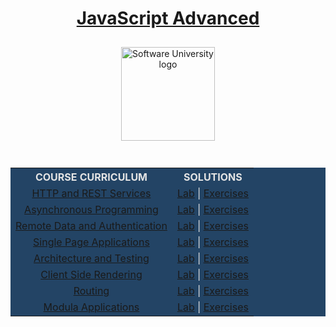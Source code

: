 <!DOCTYPE html>
<html lang="en">

<head>
    <meta charset="UTF-8">
    <meta http-equiv="X-UA-Compatible" content="IE=edge">
    <meta name="viewport" content="width=device-width, initial-scale=1.0">
</head>

<body>
    <div align="center">
        <h1 style="color:white">
            <a href="https://github.com/beinsaduno/SoftUni-Software-Engineering/tree/main/JavaScript/M04_JavaScriptApplications/L00_CourseIntroduction"
                target="_blank">JavaScript Advanced</a>
        </h1>
        <a href="https://softuni.bg/curriculum" target="_blank">
            <img src="https://upload.wikimedia.org/wikipedia/commons/7/76/Logo_Software_University_%28SoftUni%29_-_blue.png"
                alt="Software University logo" style="position:relative; width:150px; padding:10px; margin: 0 auto;">
        </a>
    </div>
    <br>
    <div align="center">
        <table style="width:100%; max-width:1000px; background-color:#234465; color:#e4e4e4">
            <tr>
                <th style="text-align:center; vertical-align: middle;">COURSE CURRICULUM</th>
                <th style="text-align:center; vertical-align: middle;">SOLUTIONS</th>
            </tr>
            <tr>
                <td style="text-align:center; vertical-align: middle;">
                    <a href=""
                        target="_blank">HTTP and REST Services</a>
                </td>
                <td style="text-align:center; vertical-align: middle;">
                    <a href=""
                        target="_blank">Lab</a> |
                    <a href=""
                        target="_blank">Exercises</a>
                </td>
            </tr>
            <tr>
                <td style="text-align:center; vertical-align: middle;">
                    <a href=""
                        target="_blank">Asynchronous Programming</a>
                </td>
                <td style="text-align:center; vertical-align: middle;">
                    <a href=""
                        target="_blank">Lab</a> |
                    <a href=""
                        target="_blank">Exercises</a>
                </td>
            </tr>
            <tr>
                <td style="text-align:center; vertical-align: middle;">
                    <a href=""
                        target="_blank">Remote Data and Authentication</a>
                </td>
                <td style="text-align:center; vertical-align: middle;">
                    <a href=""
                        target="_blank">Lab</a> |
                    <a href=""
                        target="_blank">Exercises</a>
                </td>
            </tr>
            <tr>
                <td style="text-align:center; vertical-align: middle;">
                    <a href=""
                        target="_blank">Single Page Applications</a>
                </td>
                <td style="text-align:center; vertical-align: middle;">
                    <a href=""
                        target="_blank">Lab</a> |
                    <a href=""
                        target="_blank">Exercises</a>
                </td>
            </tr>
            <tr>
                <td style="text-align:center; vertical-align: middle;">
                    <a href=""
                        target="_blank">Architecture and Testing</a>
                </td>
                <td style="text-align:center; vertical-align: middle;">
                    <a href=""
                        target="_blank">Lab</a> |
                    <a href=""
                        target="_blank">Exercises</a>
                </td>
            </tr>
            <tr>
                <td style="text-align:center; vertical-align: middle;">
                    <a href=""
                        target="_blank">Client Side Rendering</a>
                </td>
                <td style="text-align:center; vertical-align: middle;">
                    <a href=""
                        target="_blank">Lab</a> |
                    <a href=""
                        target="_blank">Exercises</a>
                </td>
            </tr>
            <tr>
                <td style="text-align:center; vertical-align: middle;">
                    <a href=""
                        target="_blank">Routing</a>
                </td>
                <td style="text-align:center; vertical-align: middle;">
                    <a href=""
                        target="_blank">Lab</a> |
                    <a href=""
                        target="_blank">Exercises</a>
                </td>
            </tr>
            <tr>
                <td style="text-align:center; vertical-align: middle;">
                    <a href=""
                        target="_blank">Modula Applications</a>
                </td>
                <td style="text-align:center; vertical-align: middle;">
                    <a href=""
                        target="_blank">Lab</a> |
                    <a href=""
                        target="_blank">Exercises</a>
                </td>
            </tr>
</body>

</html>
